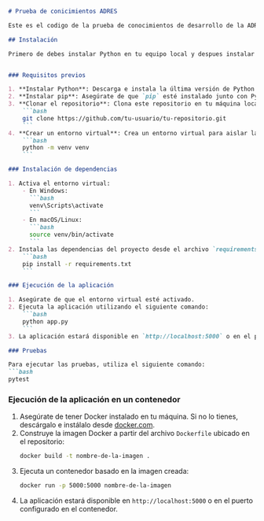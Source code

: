 ```markdown
# Prueba de conicimientos ADRES

Este es el codigo de la prueba de conocimientos de desarrollo de la ADRES

## Instalación

Primero de debes instalar Python en tu equipo local y despues instalar las librerias


### Requisitos previos

1. **Instalar Python**: Descarga e instala la última versión de Python desde [python.org](https://www.python.org/).
2. **Instalar pip**: Asegúrate de que `pip` esté instalado junto con Python.
3. **Clonar el repositorio**: Clona este repositorio en tu máquina local usando el siguiente comando:
    ```bash
    git clone https://github.com/tu-usuario/tu-repositorio.git
    ```
4. **Crear un entorno virtual**: Crea un entorno virtual para aislar las dependencias del proyecto.
    ```bash
    python -m venv venv
    ```

### Instalación de dependencias

1. Activa el entorno virtual:
    - En Windows:
      ```bash
      venv\Scripts\activate
      ```
    - En macOS/Linux:
      ```bash
      source venv/bin/activate
      ```
2. Instala las dependencias del proyecto desde el archivo `requirements.txt`:
    ```bash
    pip install -r requirements.txt
    ```

### Ejecución de la aplicación

1. Asegúrate de que el entorno virtual esté activado.
2. Ejecuta la aplicación utilizando el siguiente comando:
    ```bash
    python app.py
    ```
3. La aplicación estará disponible en `http://localhost:5000` o en el puerto configurado.

### Pruebas

Para ejecutar las pruebas, utiliza el siguiente comando:
```bash
pytest
```


### Ejecución de la aplicación en un contenedor

1. Asegúrate de tener Docker instalado en tu máquina. Si no lo tienes, descárgalo e instálalo desde [docker.com](https://www.docker.com/).
2. Construye la imagen Docker a partir del archivo `Dockerfile` ubicado en el repositorio:
    ```bash
    docker build -t nombre-de-la-imagen .
    ```
3. Ejecuta un contenedor basado en la imagen creada:
    ```bash
    docker run -p 5000:5000 nombre-de-la-imagen
    ```
4. La aplicación estará disponible en `http://localhost:5000` o en el puerto configurado en el contenedor.

```